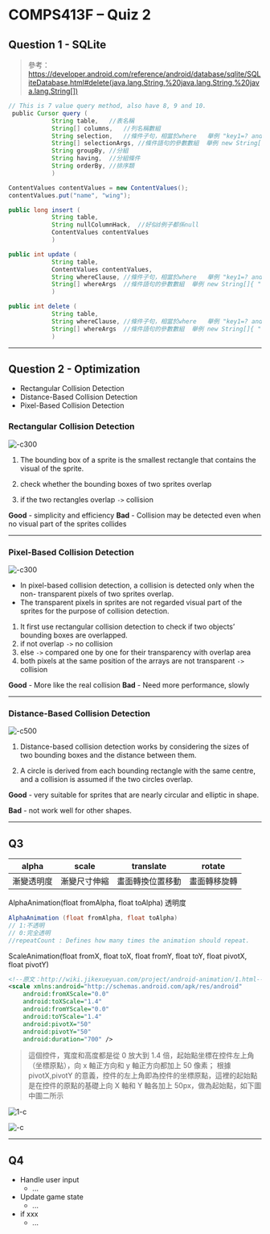# COMPS413F – Quiz 2

## Question 1 - SQLite

> 參考：https://developer.android.com/reference/android/database/sqlite/SQLiteDatabase.html#delete(java.lang.String,%20java.lang.String,%20java.lang.String[])

```java
// This is 7 value query method, also have 8, 9 and 10.
 public Cursor query (
            String table,   //表名稱
            String[] columns,   //列名稱數組
            String selection,   //條件子句，相當於where   舉例 "key1=? and key2=?"
            String[] selectionArgs, //條件語句的參數數組  舉例 new String[]{ "value1","value2"}
            String groupBy, //分組
            String having,  //分組條件
            String orderBy, //排序類
            )
```

```java
ContentValues contentValues = new ContentValues();
contentValues.put("name", "wing");
```

```java
public long insert (
            String table,
            String nullColumnHack,  //好似d例子都係null
            ContentValues contentValues
            )
```

```java
public int update (
            String table, 
            ContentValues contentValues, 
            String whereClause, //條件子句，相當於where   舉例 "key1=? and key2=?"
            String[] whereArgs  //條件語句的參數數組  舉例 new String[]{ "value1","value2"}
            )
```

```java
public int delete (
            String table,
            String whereClause, //條件子句，相當於where   舉例 "key1=? and key2=?"
            String[] whereArgs  //條件語句的參數數組  舉例 new String[]{ "value1","value2"}
            )
```

-------

## Question 2 - Optimization

* Rectangular Collision Detection
* Distance-Based Collision Detection
* Pixel-Based Collision Detection


### Rectangular Collision Detection

![-c300](./media/15434069681858/15438193023750.jpg)



1. The bounding box of a sprite is the smallest rectangle that contains the visual of the sprite.

2. check whether the bounding boxes of two sprites overlap

3. if the two rectangles overlap `->` collision


**Good**    - simplicity and efficiency
**Bad** - Collision may be detected even when no visual part of the sprites collides

---


### Pixel-Based Collision Detection
![-c300](./media/15434069681858/15438193857757.jpg)


* In pixel-based collision detection, a collision is detected only when the non- transparent pixels of two sprites overlap.
* The transparent pixels in sprites are not regarded visual part of the sprites for the purpose of collision detection.

1. It first use rectangular collision detection to check if two objects’ bounding boxes are overlapped.
2. if not overlap `->` no collision
3. else `->` compared one by one for their transparency with overlap area
4. both pixels at the same position of the arrays are not transparent `->` collision

**Good** -  More like the real collision
**Bad** - Need more performance, slowly 

---


### Distance-Based Collision Detection

![-c500](./media/15434069681858/15438185494801.png)

1. Distance-based collision detection works by considering the sizes of two bounding boxes and the distance between them.

2. A circle is derived from each bounding rectangle with the same centre, and a collision is assumed if the two circles overlap.

**Good** -  very suitable for sprites that are nearly circular and elliptic in shape.

**Bad** -  not work well for other shapes.

----
## Q3


| alpha | scale | translate | rotate |
| --- | --- | --- | --- |
| 漸變透明度 | 漸變尺寸伸縮 | 畫面轉換位置移動 | 畫面轉移旋轉 |


AlphaAnimation(float fromAlpha, float toAlpha) 透明度

```java
AlphaAnimation (float fromAlpha, float toAlpha)
// 1:不透明
// 0:完全透明
//repeatCount : Defines how many times the animation should repeat. 
```
 
ScaleAnimation(float fromX, float toX, float fromY, float toY, float pivotX, float pivotY)

```xml
<!--原文：http://wiki.jikexueyuan.com/project/android-animation/1.html-->
<scale xmlns:android="http://schemas.android.com/apk/res/android"  
    android:fromXScale="0.0"  
    android:toXScale="1.4"  
    android:fromYScale="0.0"  
    android:toYScale="1.4"  
    android:pivotX="50"  
    android:pivotY="50"  
    android:duration="700" />

```
> 這個控件，寬度和高度都是從 0 放大到 1.4 倍，起始點坐標在控件左上角（坐標原點），向 x 軸正方向和 y 軸正方向都加上 50 像素； 根據 pivotX,pivotY 的意義，控件的左上角即為控件的坐標原點，這裡的起始點是在控件的原點的基礎上向 X 軸和 Y 軸各加上 50px，做為起始點，如下圖中圖二所示

![1-c](./media/15434069681858/1.gif)

![-c](./media/15434069681858/15440997001929.jpg)



----
## Q4

* Handle user input
    * ...
* Update game state
    * ...
* if xxx
    * ...



